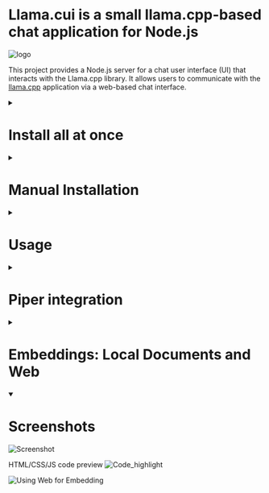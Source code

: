 # Llama.cui is a small llama.cpp-based chat application for Node.js 
![logo](https://github.com/dspasyuk/llama.cui/blob/main/ico.svg?)


This project provides a Node.js server for a chat user interface (UI) that interacts with the Llama.cpp library. It allows users to communicate with the [llama.cpp](https://github.com/ggerganov/llama.cpp.git) application via a web-based chat interface.

<details><summary> <H1> Install all at once </H1></summary>


Starting from version 0.24 model will be downloaded automatically. 

## Linux Nvidia GPU

`git clone https://github.com/ggerganov/llama.cpp.git; cd llama.cpp; sed -i 's/-arch=native/-arch=all/g' Makefile; make clean && LLAMA_CUDA=1 make -j 6; cd ..; git clone https://github.com/dspasyuk/llama.cui; cd llama.cui; npm install; node server.js`

## Linux CPU

`git clone https://github.com/ggerganov/llama.cpp.git; cd llama.cpp; sed -i 's/-arch=native/-arch=all/g' Makefile; make clean && make -j 6; cd ..; git clone https://github.com/dspasyuk/llama.cui; cd llama.cui; npm install; node server.js`

## OSX

`git clone https://github.com/ggerganov/llama.cpp.git; cd llama.cpp; sed -i 's/-arch=native/-arch=all/g' Makefile; make clean && make -j 6; cd ..; git clone https://github.com/dspasyuk/llama.cui; cd llama.cui; npm install; node server.js`

#### Change  "--n-gpu-layers" in config.js file depending on the type of architecture used and available VRAM. For the default model (Llama3-instruct) this should be equal to 35, for compatibility it is currently set to 25, you will need at least 6Gb of VRAM to run the model, so Nvidia GTX1060 and above is a must.  
</details>


<details><summary> <H1> Manual Installation </H1></summary>

1. Clone the repository:

   `git clone https://github.com/ggerganov/llama.cpp.git`

2. Build Lllama.cpp with GPU or CPU support

   `cd llama.cpp`

   `sed -i 's/-arch=native/-arch=all/g' Makefile` # could be skipped if native arch works

   `make clean && LLAMA_CUDA=1 make -j 4`   # for GPU CUDA version
   `make clean && LLAMA_CUBLAS=1 make -j 4` # for GPU cuBLAS version

   or
   
   `make` # for CPU version

4. Clone llama.cui
   
   `git clone https://github.com/dspasyuk/llama.cui`

5. Download LLM model from [hugging face](https://huggingface.co/) in GGUF format, for example:
   
   a. Meta-Llama-3-8B-Instruct: https://huggingface.co/QuantFactory/Meta-Llama-3-8B-Instruct-GGUF   
     or https://huggingface.co/dspasyuk/Meta-Llama-3-8B-Instruct-Q5_K_S-GGUF/blob/main/Meta-Llama-3-8B-Instruct-Q5_K_S.gguf
   
   b. Dolphin-Mistral 7B:       https://huggingface.co/TheBloke/dolphin-2.1-mistral-7B-GGUF/blob/main/dolphin-2.1-mistral-7b.Q5_0.gguf
   
   c. Einstein-v4-7B:           https://huggingface.co/LoneStriker/Einstein-v4-7B-GGUF

   d. Qwen2-7B-Instruct Models: https://huggingface.co/Qwen/Qwen2-7B-Instruct-GGUF/tree/main (will need flash attentioon enabled in config.js e.g. -fa) (Default) 

7. Install the project and set your configuration parameters
  
   `cd llama.cui

   npm install`

   Open config.js and change the hostname, port, path to llama.cpp main file, and the model name/path
   
</details>
   
<details><summary> <H1> Usage </H1></summary>

To run just type:

`npm start`

## Login Information
Default login and password are specified in the config file but could be easily integrated with the user database.
The login is currently set to false. To enable login set login to true in the config file and change password.
</details>

<details><summary> <H1> Piper integration </H1></summary>

As of version 1.15 the llama.cui supports Piper for a text-to-voice generation.
Enable it in config.js, make sure to install Piper before running llama.cui 

## Linux
   ### Getting Piper 
      git clone https://github.com/rhasspy/piper.git
      cd piper  
      make  
      That should build Piper and put it in "piper/install/"
      
   ### Downloading voice models  
      Models can be found on Hugging Face:  
      https://huggingface.co/rhasspy/piper-voices  
      Default Llama.cui voice model is librits/en_US-libritts_r-medium.onnx"  
      https://huggingface.co/rhasspy/piper-voices/tree/main/en/en_US/libritts/high
      
   ### Configure Piper  
      // The config below is already a default in config.js. You will only need to set "enabled" to true in piper config
      config.piper = {  
        enabled: true,  
        rate: 20500, // depends on your model  
        output_file: 'S16_LE', //Piper outputs 16-bit mono PCM buffers so keep this value as is  
        exec: "../../piper/install/piper", // set a path to your piper installation  
        model: "/home/denis/CODE/piper/models/librits/en_US-libritts_r-medium.onnx"  // set a path to your voice models  
      };  
      
## MacOS 

In addition to the regular Linux instructions on Mac other configurations must be performed to install Piper.  

### Try piper_install_mac.sh installation script first:

     `bash piper_install_mac.sh`
     
### Example of usage

   `echo 'Welcome to the world of speech synthesis!' | "$PIPER_ROOT_FOLDER/piper/install/piper" \
    --model "$PIPER_ROOT_FOLDER/models/librits/en_US-libritts-high.onnx" \
    --output-file welcome.wav`
 
     If it fails at any stage try the guide below: 

## Manual piper installation.

First lets install brew if you do not have it yet:  
`/bin/bash -c "$(curl -fsSL https://raw.githubusercontent.com/Homebrew/install/HEAD/install.sh)"`

### Install espeak-ng:  

  `/opt/homebrew/bin/brew install espeak-ng`   
  You now should have /opt/homebrew/Cellar/espeak-ng/1.51/lib/libespeak-ng.1.dylib  //your version might be different   
  `cd to your piper root folder`  
  
### Install piper-phonemize  

  `git clone https://github.com/rhasspy/piper-phonemize.git`  
  `cd piper-phonemize`  
  `make`  
   Once the compilation process is done you should have libpiper_phonemize.1.dylib in ./piper-phonemize/install/lib
   
### Setting up environmental variables  

   Now lets create the necessary links to the libraries so that piper can find them:   
   Add this lines to your ~/.zprofile file before 'export PATH':   
   
   `PATH="/opt/homebrew/bin:${PATH}"  
   
export DYLD_LIBRARY_PATH=/opt/homebrew/Cellar/espeak/1.48.04_1/lib/:$DYLD_LIBRARY_PATH  
export DYLD_LIBRARY_PAT=/PIPER_ROOT_DEER/piper-phonemize/lib:$DYLD_LIBRARY_PATH`
   
  make sure you provide the correct path to PIPER_ROOT_DEER   

  Do not forget to source your env file:  
  
  source ~/.zprofile   
  
  You should now be able to run piper as following, make sure the path to your piper install is correct:
  echo 'Welcome to the world of speech synthesis!' | \ ./piper/install/piper --model ./piper/models/librits/en_US-libritts-high.onnx --output-file welcome.wav


[![Piper Demo]()](https://github.com/dspasyuk/llama.cui/assets/34203011/1a7d530c-92a3-4d14-9c7d-79a25f73610f)
</details>
<details><summary> <H1> Embeddings: Local Documents and Web</H1></summary>

llama.cui supports embeddings from a text file (see the docs folder), MongoDB, and Web (duckduckgo). 

You will need to delete the existing DB folder before running llama.cui. The new database will be generated on the next request for embedding (select use database in the bottom left corner of the UI interface to generate the database)  

For data format convention, llama.cui uses the anytotext.js library. You can place any doc, xlsx, docx, txt, or other text files into "docs" directory to create your vector database. All embeddings are treated localy using all-MiniLM-L6-v2 model. 

</details>

<details open><summary> <H1> Screenshots </H1></summary>
   
![Screenshot](https://github.com/user-attachments/assets/f89c0320-c7bc-4c18-9866-62aba28b1145)

HTML/CSS/JS code preview 
![Code_highlight](https://github.com/user-attachments/assets/69bdb5ca-3f7a-48b0-be19-f0dc3682d3d8)

![Using Web for Embedding](https://github.com/user-attachments/assets/36434a86-39dd-4f8a-8913-bfe43d0cc792)





</details>




